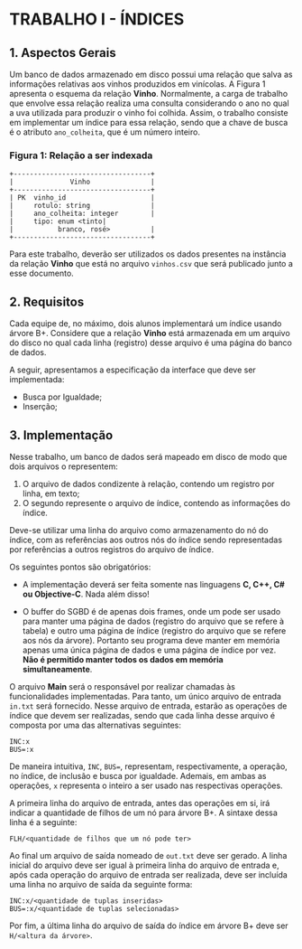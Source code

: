 # TRABALHO I - ÍNDICES

## 1. Aspectos Gerais

Um banco de dados armazenado em disco possui uma relação que salva as informações relativas aos vinhos produzidos em vinícolas. A Figura 1 apresenta o esquema da relação **Vinho**. Normalmente, a carga de trabalho que envolve essa relação realiza uma consulta considerando o ano no qual a uva utilizada para produzir o vinho foi colhida. Assim, o trabalho consiste em implementar um índice para essa relação, sendo que a chave de busca é o atributo `ano_colheita`, que é um número inteiro.

### Figura 1: Relação a ser indexada

```
+----------------------------------+
|              Vinho               |
+----------------------------------+
| PK  vinho_id                     |
|     rotulo: string               |
|     ano_colheita: integer        |
|     tipo: enum <tinto|
|           branco, rosé>          |
+----------------------------------+
```

Para este trabalho, deverão ser utilizados os dados presentes na instância da relação **Vinho** que está no arquivo `vinhos.csv` que será publicado junto a esse documento.

## 2. Requisitos

Cada equipe de, no máximo, dois alunos implementará um índice usando árvore B+. Considere que a relação **Vinho** está armazenada em um arquivo do disco no qual cada linha (registro) desse arquivo é uma página do banco de dados.

A seguir, apresentamos a especificação da interface que deve ser implementada:

- Busca por Igualdade;
- Inserção;

## 3. Implementação

Nesse trabalho, um banco de dados será mapeado em disco de modo que dois arquivos o representem:
1. O arquivo de dados condizente à relação, contendo um registro por linha, em texto;
2. O segundo represente o arquivo de índice, contendo as informações do índice.

Deve-se utilizar uma linha do arquivo como armazenamento do nó do índice, com as referências aos outros nós do índice sendo representadas por referências a outros registros do arquivo de índice.

Os seguintes pontos são obrigatórios:

- A implementação deverá ser feita somente nas linguagens **C, C++, C# ou Objective-C**. Nada além disso!

- O buffer do SGBD é de apenas dois frames, onde um pode ser usado para manter uma página de dados (registro do arquivo que se refere à tabela) e outro uma página de índice (registro do arquivo que se refere aos nós da árvore). Portanto seu programa deve manter em memória apenas uma única página de dados e uma página de índice por vez. **Não é permitido manter todos os dados em memória simultaneamente**.

O arquivo **Main** será o responsável por realizar chamadas às funcionalidades implementadas. Para tanto, um único arquivo de entrada `in.txt` será fornecido. Nesse arquivo de entrada, estarão as operações de índice que devem ser realizadas, sendo que cada linha desse arquivo é composta por uma das alternativas seguintes:

```
INC:x
BUS=:x
```

De maneira intuitiva, `INC`, `BUS=`, representam, respectivamente, a operação, no índice, de inclusão e busca por igualdade. Ademais, em ambas as operações, `x` representa o inteiro a ser usado nas respectivas operações.

A primeira linha do arquivo de entrada, antes das operações em si, irá indicar a quantidade de filhos de um nó para árvore B+. A sintaxe dessa linha é a seguinte:

```
FLH/<quantidade de filhos que um nó pode ter>
```

Ao final um arquivo de saída nomeado de `out.txt` deve ser gerado. A linha inicial do arquivo deve ser igual à primeira linha do arquivo de entrada e, após cada operação do arquivo de entrada ser realizada, deve ser incluída uma linha no arquivo de saída da seguinte forma:

```
INC:x/<quantidade de tuplas inseridas>
BUS=:x/<quantidade de tuplas selecionadas>
```

Por fim, a última linha do arquivo de saída do índice em árvore B+ deve ser `H/<altura da árvore>`.
